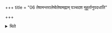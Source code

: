 +++
title = "06 तेषामन्तरालेष्वेतेषामह्नाम् पञ्चदश मुहूर्तानुपदधाति"

+++

<details><summary>थिते</summary>

6. In the intermediate spaces of these (bricks representing days) he places fifteen (bricks representing the) Muhūrtas of these (nights) with savitā prasavitā....  
</details>
